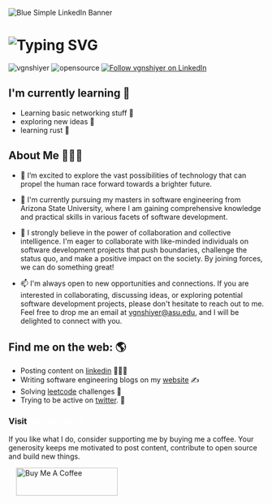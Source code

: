 ![Blue Simple LinkedIn Banner](https://github.com/vgnshiyer/vgnshiyer/assets/39982819/f582f9d0-dca7-4085-abaa-ba4828939f1e)

<!-- HEADING SECTION -->
<h1><img src="https://readme-typing-svg.demolab.com?font=Fira+Code&weight=700&size=24&pause=1000&color=D6543C&center=true&width=435&lines=Hi!%F0%9F%91%8B+I'm+%40vgnshiyer" alt="Typing SVG" /></h1>

<!-- MISC SECTION -->
<p align="left">
  <img src="https://komarev.com/ghpvc/?username=vgnshiyer&label=Visitors&color=brightgreen&style=flat" alt="vgnshiyer" /> 
  <img src="https://img.shields.io/badge/opensource-❤-red.svg" alt="opensource" />
  <a href="https://www.linkedin.com/comm/mynetwork/discovery-see-all?usecase=PEOPLE_FOLLOWS&followMember=vgnshiyer">
    <img src="https://img.shields.io/badge/Follow-vgnshiyer-0A66C2?logo=linkedin" alt="Follow vgnshiyer on LinkedIn">
  </a>
</p>

<h2>I'm currently learning 📖 </h2>

- Learning basic networking stuff 📖
- exploring new ideas 🎯
- learning rust 📝

<!-- ABOUT SECTION -->
<h2>About Me 🙋🏻‍♂️</h2>

- 👀 I’m excited to explore the vast possibilities of technology that can propel the human race forward towards a brighter future. 

- 🌱 I'm currently pursuing my masters in software engineering from Arizona State University, where I am gaining comprehensive knowledge and practical skills in various facets of software development. 

- 💞️ I strongly believe in the power of collaboration and collective intelligence. I'm eager to collaborate with like-minded individuals on software development projects that push boundaries, challenge the status quo, and make a positive impact on the society. By joining forces, we can do something great!

- 📫 I'm always open to new opportunities and connections. If you are interested in collaborating, discussing ideas, or exploring potential software development projects, please don't hesitate to reach out to me. Feel free to drop me an email at vgnshiyer@asu.edu, and I will be delighted to connect with you.

<!-- SOCIAL HANDLES SECTION -->
<h2>Find me on the web: 🌎 </h2>

- Posting content on <a href="https://www.linkedin.com/in/vgnshiyer/">linkedin</a> 🧑🏻‍💻
- Writing software engineering blogs on my <a href="https://vgnshiyer.github.io/">website</a> ✍️
- Solving <a href="https://leetcode.com/vgnshiyer/">leetcode</a> challenges 🔨
- Trying to be active on <a href="https://twitter.com/vgnshiyer">twitter</a>. 🥲

<h3>Visit <a href="https://vgnshiyer.dev/links" style="color: white;">My link tree 🌳</a></h3>

If you like what I do, consider supporting me by buying me a coffee. Your generosity keeps me motivated to post content, contribute to open source and build new things.

<a href="https://www.buymeacoffee.com/vgnshiyer" target="_blank">
    <img src="https://cdn.buymeacoffee.com/buttons/v2/default-yellow.png" 
        alt="Buy Me A Coffee" 
        style="height: 55px; width: 200px; margin-left:15px;" 
        className="mt-0">
    </img>
</a>

<!---
VigneshIyer25/VigneshIyer25 is a ✨ special ✨ repository because its `README.md` (this file) appears on your GitHub profile.
You can click the Preview link to take a look at your changes.
--->
